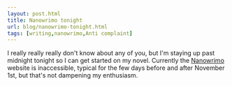 ```yaml
---
layout: post.html
title: Nanowrimo tonight
url: blog/nanowrimo-tonight.html
tags: [writing,nanowrimo,Anti complaint]
---
```

I really really really don't know about any of you, but I'm staying up past midnight tonight so I can get started on my novel. Currently the [Nanowrimo](http://www.nanowrimo.org) website is inaccessible, typical for the few days before and after November 1st, but that's not dampening my enthusiasm. 

